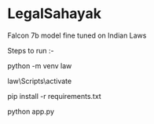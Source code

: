 # LegalSahayak

Falcon 7b model fine tuned on Indian Laws

Steps to run :-

python -m venv law

law\Scripts\activate

pip install -r requirements.txt

python app.py
